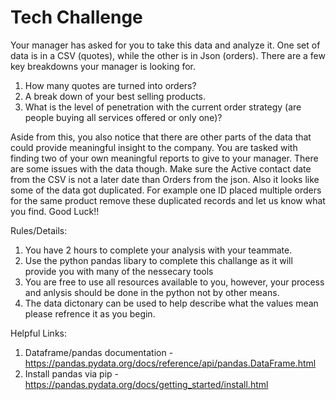 # Tech Challenge



Your manager has asked for you to take this data and analyze it. One set of data is in a CSV (quotes), while the other is in Json (orders). There are a few key breakdowns your manager is looking for. 

  1. How many quotes are turned into orders?
  2. A break down of your best selling products.
  3. What is the level of penetration with the current order strategy (are people buying all services offered or only one)?

Aside from this, you also notice that there are other parts of the data that could provide meaningful insight to the company. You are tasked with finding two of your own meaningful reports to give to your manager. There are some issues with the data though. Make sure the Active contact date from the CSV is not a later date than Orders from the json. Also it looks like some of the data got duplicated. For example one ID placed multiple orders for the same product remove these duplicated records and let us know what you find. Good Luck!!


Rules/Details:
1. You have 2 hours to complete your analysis with your teammate.
2. Use the python pandas libary to complete this challange as it will provide you with many of the nessecary tools
3. You are free to use all resources available to you, however, your process and anlysis should be done in the python not by other means.
4. The data dictonary can be used to help describe what the values mean please refrence it as you begin.

Helpful Links:
1. Dataframe/pandas documentation -  https://pandas.pydata.org/docs/reference/api/pandas.DataFrame.html
2. Install pandas via pip         - https://pandas.pydata.org/docs/getting_started/install.html
